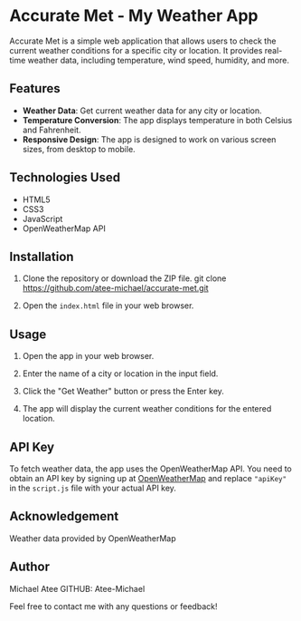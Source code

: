 # Accurate Met - My Weather App

Accurate Met is a simple web application that allows users to check the current weather conditions for a specific city or location. It provides real-time weather data, including temperature, wind speed, humidity, and more.


## Features

- **Weather Data**: Get current weather data for any city or location.
- **Temperature Conversion**: The app displays temperature in both Celsius and Fahrenheit.
- **Responsive Design**: The app is designed to work on various screen sizes, from desktop to mobile.

## Technologies Used

- HTML5
- CSS3
- JavaScript
- OpenWeatherMap API

## Installation

1. Clone the repository or download the ZIP file.
git clone https://github.com/atee-michael/accurate-met.git

2. Open the `index.html` file in your web browser.

## Usage

1. Open the app in your web browser.

2. Enter the name of a city or location in the input field.

3. Click the "Get Weather" button or press the Enter key.

4. The app will display the current weather conditions for the entered location.

## API Key

To fetch weather data, the app uses the OpenWeatherMap API. You need to obtain an API key by signing up at [OpenWeatherMap](https://openweathermap.org/api) and replace `"apiKey"` in the `script.js` file with your actual API key.

## Acknowledgement

Weather data provided by OpenWeatherMap

## Author

Michael Atee
GITHUB: Atee-Michael

Feel free to contact me with any questions or feedback!